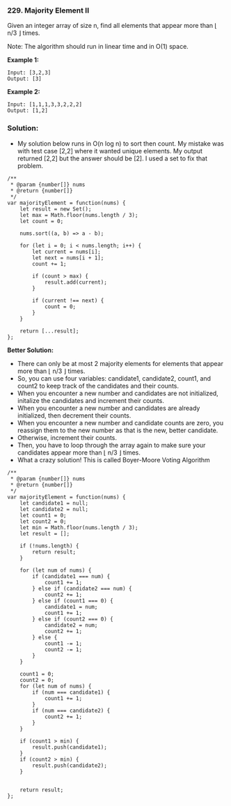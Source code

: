 ### 229. Majority Element II

Given an integer array of size n, find all elements that appear more than ⌊ n/3 ⌋ times.

Note: The algorithm should run in linear time and in O(1) space.

**Example 1:**
```
Input: [3,2,3]
Output: [3]
```

**Example 2:**
```
Input: [1,1,1,3,3,2,2,2]
Output: [1,2]
```

### Solution:

- My solution below runs in O(n log n) to sort then count. My mistake was with test case [2,2] where it wanted unique elements. My output returned [2,2]
but the answer should be [2]. I used a set to fix that problem.

```
/**
 * @param {number[]} nums
 * @return {number[]}
 */
var majorityElement = function(nums) {
    let result = new Set();
    let max = Math.floor(nums.length / 3);
    let count = 0;
    
    nums.sort((a, b) => a - b);
    
    for (let i = 0; i < nums.length; i++) {
        let current = nums[i];
        let next = nums[i + 1];
        count += 1;
        
        if (count > max) {
            result.add(current);
        }
        
        if (current !== next) {
            count = 0;        
        }
    }
    
    return [...result];
};
```

**Better Solution:**
- There can only be at most 2 majority elements for elements that appear more than ⌊ n/3 ⌋ times.
- So, you can use four variables: candidate1, candidate2, count1, and count2 to keep track of the candidates and their counts.
- When you encounter a new number and candidates are not initialized, initalize the candidates and increment their counts.
- When you encounter a new number and candidates are already initialized, then decrement their counts.
- When you encounter a new number and candidate counts are zero, you reassign them to the new number as that is the new, better candidate.
- Otherwise, increment their counts.
- Then, you have to loop through the array again to make sure your candidates appear more than ⌊ n/3 ⌋ times.
- What a crazy solution! This is called Boyer-Moore Voting Algorithm
```
/**
 * @param {number[]} nums
 * @return {number[]}
 */
var majorityElement = function(nums) {
    let candidate1 = null;
    let candidate2 = null;
    let count1 = 0;
    let count2 = 0;
    let min = Math.floor(nums.length / 3);
    let result = [];
    
    if (!nums.length) {
        return result;
    }
    
    for (let num of nums) {
        if (candidate1 === num) {
            count1 += 1;
        } else if (candidate2 === num) {
            count2 += 1;
        } else if (count1 === 0) {
            candidate1 = num;
            count1 += 1;
        } else if (count2 === 0) {
            candidate2 = num;
            count2 += 1;
        } else {
            count1 -= 1;
            count2 -= 1;
        }
    }
    
    count1 = 0;
    count2 = 0;
    for (let num of nums) {
        if (num === candidate1) {
            count1 += 1;
        }
        if (num === candidate2) {
            count2 += 1;
        }
    }
    
    if (count1 > min) {
        result.push(candidate1);
    }
    if (count2 > min) {
        result.push(candidate2);
    }
    
    
    return result;
};
```
